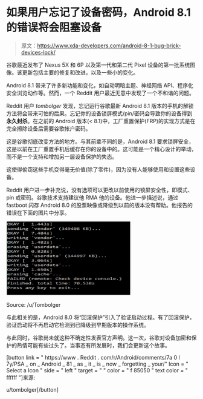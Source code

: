 # 如果用户忘记了设备密码，Android 8.1 的错误将会阻塞设备

> 原文：<https://www.xda-developers.com/android-8-1-bug-brick-devices-lock/>

谷歌最近发布了 Nexus 5X 和 6P 以及第一代和第二代 Pixel 设备的第一批系统图像。该更新包括主要的修复和改进，以及一些小的变化。

Android 8.1 带来了许多新功能和变化，如自动明暗主题、神经网络 API、程序化安全浏览动作等。然而，一个 Reddit 用户最近无意中发现了一个不和谐的问题。

Reddit 用户 *tombolger* 发现，忘记运行谷歌最新 Android 8.1 版本的手机的解锁方法将会带来可怕的后果。忘记你的设备锁屏模式/pin/密码会导致你的设备得到**永久封杀**。在之前的 Android 版本(< 8.1)中，工厂重置保护(FRP)的实现方式是在完全擦除设备后需要谷歌帐户密码。

这是谷歌彻底改变方法的地方。与其前辈不同的是，Android 8.1 要求锁屏安全，这是以前在工厂重置手机后缓存在你的设备中的。这可能是一个精心设计的举动，而不是一个支持和增加另一层设备保护的失态。

这使得偷窃这些手机变得毫无价值(除了零件)，因为没有人能够使用和设置这些设备。

Reddit 用户进一步补充说，没有选项可以更改以前使用的锁屏安全性，即模式、pin 或密码。谷歌技术支持建议他 RMA 他的设备。他进一步描述说，通过 fastboot 闪存 Android 8.0 的股票映像或降级到以前的版本没有帮助。他报告的错误在下面的图片中分享。

 <picture>![Android Factory Reset Protection Lock Screen Password](img/50f276fdc24efa4e23958da44a889074.png)</picture> 

Source: /u/Tombolger

与此相关的是，Android 8.0 将“回滚保护”引入了验证启动过程。有了回滚保护，验证启动将不再启动它检测到已降级到早期版本的操作系统。

与此同时，谷歌尚未就这种不确定性发表官方声明。这一次，谷歌对设备加密和保护的热情可能有些过头了。当事态有所发展时，我们会更新这个故事。

[button link = " https://www . Reddit . com/r/Android/comments/7a 0 l 7y/PSA _ on _ Android _ 81 _ as _ it _ is _ now _ forgetting _ your/" Icon = " Select a Icon " side = " left " target = " " color = " f 85050 " text color = " ffffff "]来源:

u/tombolger[/button]